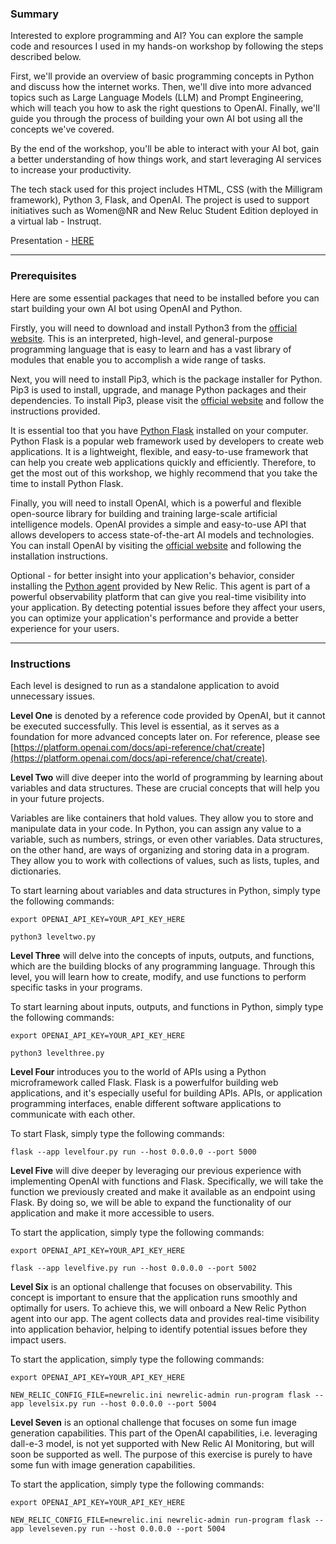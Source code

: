 ### **Summary**

Interested to explore programming and AI? You can explore the sample code and resources I used in my hands-on workshop by following the steps described below.

First, we'll provide an overview of basic programming concepts in Python and discuss how the internet works. Then, we'll dive into more advanced topics such as Large Language Models (LLM) and Prompt Engineering, which will teach you how to ask the right questions to OpenAI. Finally, we'll guide you through the process of building your own AI bot using all the concepts we've covered.

By the end of the workshop, you'll be able to interact with your AI bot, gain a better understanding of how things work, and start leveraging AI services to increase your productivity.

The tech stack used for this project includes HTML, CSS (with the Milligram framework), Python 3, Flask, and OpenAI. The project is used to support initiatives such as Women@NR and New Reluc Student Edition deployed in a virtual lab - Instruqt.

Presentation - [HERE](https://docs.google.com/presentation/d/1w8g8scW_mRSUYNHW6EsSvoS6Rmwk9WSQ_UzrmwDkCU0/edit?usp=sharing)

---

### Prerequisites

Here are some essential packages that need to be installed before you can start building your own AI bot using OpenAI and Python.

Firstly, you will need to download and install Python3 from the [official website](https://www.python.org/downloads/). This is an interpreted, high-level, and general-purpose programming language that is easy to learn and has a vast library of modules that enable you to accomplish a wide range of tasks.

Next, you will need to install Pip3, which is the package installer for Python. Pip3 is used to install, upgrade, and manage Python packages and their dependencies. To install Pip3, please visit the [official website](https://pip.pypa.io/en/stable/installation/) and follow the instructions provided.

It is essential too that you have [Python Flask](https://flask.palletsprojects.com/en/2.3.x/installation/) installed on your computer. Python Flask is a popular web framework used by developers to create web applications. It is a lightweight, flexible, and easy-to-use framework that can help you create web applications quickly and efficiently. Therefore, to get the most out of this workshop, we highly recommend that you take the time to install Python Flask.

Finally, you will need to install OpenAI, which is a powerful and flexible open-source library for building and training large-scale artificial intelligence models. OpenAI provides a simple and easy-to-use API that allows developers to access state-of-the-art AI models and technologies. You can install OpenAI by visiting the [official website](https://pypi.org/project/openai/) and following the installation instructions.

Optional - for better insight into your application's behavior, consider installing the [Python agent](https://docs.newrelic.com/install/python/) provided by New Relic. This agent is part of a powerful observability platform that can give you real-time visibility into your application. By detecting potential issues before they affect your users, you can optimize your application's performance and provide a better experience for your users.

---

### **Instructions**

Each level is designed to run as a standalone application to avoid unnecessary issues.

**Level One** is denoted by a reference code provided by OpenAI, but it cannot be executed successfully. This level is essential, as it serves as a foundation for more advanced concepts later on. For reference, please see [https://platform.openai.com/docs/api-reference/chat/create](https://platform.openai.com/docs/api-reference/chat/create).

**Level Two** will dive deeper into the world of programming by learning about variables and data structures. These are crucial concepts that will help you in your future projects.

Variables are like containers that hold values. They allow you to store and manipulate data in your code. In Python, you can assign any value to a variable, such as numbers, strings, or even other variables. Data structures, on the other hand, are ways of organizing and storing data in a program. They allow you to work with collections of values, such as lists, tuples, and dictionaries.

To start learning about variables and data structures in Python, simply type the following commands:

```shell
export OPENAI_API_KEY=YOUR_API_KEY_HERE

python3 leveltwo.py
```

**Level Three** will delve into the concepts of inputs, outputs, and functions, which are the building blocks of any programming language. Through this level, you will learn how to create, modify, and use functions to perform specific tasks in your programs.

To start learning about inputs, outputs, and functions in Python, simply type the following commands:

```shell
export OPENAI_API_KEY=YOUR_API_KEY_HERE

python3 levelthree.py
```

**Level Four** introduces you to the world of APIs using a Python microframework called Flask. Flask is a powerfulfor building web applications, and it's especially useful for building APIs. APIs, or application programming interfaces, enable different software applications to communicate with each other.

To start Flask, simply type the following commands:

```shell
flask --app levelfour.py run --host 0.0.0.0 --port 5000
```

**Level Five** will dive deeper by leveraging our previous experience with implementing OpenAI with functions and Flask. Specifically, we will take the function we previously created and make it available as an endpoint using Flask. By doing so, we will be able to expand the functionality of our application and make it more accessible to users.

To start the application, simply type the following commands:

```shell
export OPENAI_API_KEY=YOUR_API_KEY_HERE

flask --app levelfive.py run --host 0.0.0.0 --port 5002
```

**Level Six** is an optional challenge that focuses on observability. This concept is important to ensure that the application runs smoothly and optimally for users. To achieve this, we will onboard a New Relic Python agent into our app. The agent collects data and provides real-time visibility into application behavior, helping to identify potential issues before they impact users.

To start the application, simply type the following commands:

```shell
export OPENAI_API_KEY=YOUR_API_KEY_HERE

NEW_RELIC_CONFIG_FILE=newrelic.ini newrelic-admin run-program flask --app levelsix.py run --host 0.0.0.0 --port 5004
```

**Level Seven** is an optional challenge that focuses on some fun image generation capabilities. This part of the OpenAI capabilities, i.e. leveraging dall-e-3 model, is not yet supported with New Relic AI Monitoring, but will soon be supported as well. The purpose of this exercise is purely to have some fun with image generation capabilities.

To start the application, simply type the following commands:

```shell
export OPENAI_API_KEY=YOUR_API_KEY_HERE

NEW_RELIC_CONFIG_FILE=newrelic.ini newrelic-admin run-program flask --app levelseven.py run --host 0.0.0.0 --port 5004
```
